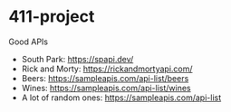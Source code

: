 # 411-project

Good APIs
- South Park: https://spapi.dev/
- Rick and Morty: https://rickandmortyapi.com/
- Beers: https://sampleapis.com/api-list/beers
- Wines: https://sampleapis.com/api-list/wines
- A lot of random ones: https://sampleapis.com/api-list

